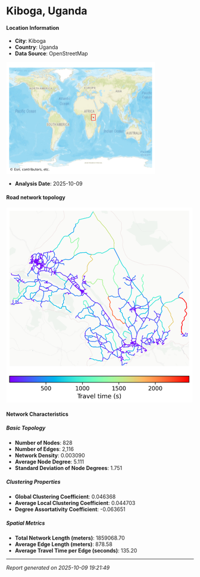 # Kiboga, Uganda

#### Location Information

- **City**: Kiboga
- **Country**: Uganda
- **Data Source**: OpenStreetMap
<img src="Kiboga_location.png" alt="Kiboga Location Map" width="400" />

- **Analysis Date**: 2025-10-09

#### Road network topology

<img src="Kiboga_network_map.png" alt="Kiboga Road Network Map" width="500"/>

#### Network Characteristics

##### Basic Topology

- **Number of Nodes**: 828
- **Number of Edges**: 2,116
- **Network Density**: 0.003090
- **Average Node Degree**: 5.111
- **Standard Deviation of Node Degrees**: 1.751

##### Clustering Properties

- **Global Clustering Coefficient**: 0.046368
- **Average Local Clustering Coefficient**: 0.044703
- **Degree Assortativity Coefficient**: -0.063651

##### Spatial Metrics

- **Total Network Length (meters)**: 1859068.70
- **Average Edge Length (meters)**: 878.58
- **Average Travel Time per Edge (seconds)**: 135.20

---
*Report generated on 2025-10-09 19:21:49*
